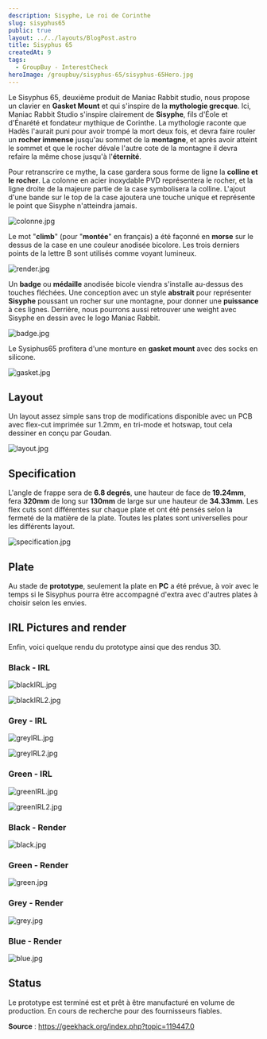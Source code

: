 ```yaml
---
description: Sisyphe, Le roi de Corinthe
slug: sisyphus65
public: true
layout: ../../layouts/BlogPost.astro
title: Sisyphus 65
createdAt: 9
tags:
  - GroupBuy - InterestCheck
heroImage: /groupbuy/sisyphus-65/sisyphus-65Hero.jpg
---
```



Le Sisyphus 65, deuxième produit de Maniac Rabbit studio, nous propose un clavier en **Gasket Mount** et qui s'inspire de la **mythologie grecque**. Ici, Maniac Rabbit Studio s'inspire clairement de **Sisyphe**, fils d'Éole et d'Énarété et fondateur mythique de Corinthe. La mythologie raconte que Hadès l'aurait puni pour avoir trompé la mort deux fois, et devra faire rouler un **rocher immense** jusqu'au sommet de la **montagne**, et après avoir atteint le sommet et que le rocher dévale l'autre cote de la montagne il devra refaire la même chose jusqu'à l'**éternité**.

Pour retranscrire ce mythe, la case gardera sous forme de ligne la **colline et le rocher**. La colonne en acier inoxydable PVD représentera le rocher, et la ligne droite de la majeure partie de la case symbolisera la colline. L'ajout d'une bande sur le top de la case ajoutera une touche unique et représente le point que Sisyphe n'atteindra jamais.

![colonne.jpg](/groupbuy/sisyphus-65/colonne.jpg)

Le mot "**climb**" (pour "**montée**" en français) a été façonné en **morse** sur le dessus de la case en une couleur anodisée bicolore. Les trois derniers points de la lettre B sont utilisés comme voyant lumineux.

![render.jpg](/groupbuy/sisyphus-65/render.jpg)

Un **badge** ou **médaille** anodisée bicole viendra s'installe au-dessus des touches fléchées. Une conception avec un style **abstrait** pour représenter **Sisyphe** poussant un rocher sur une montagne, pour donner une **puissance** à ces lignes. Derrière, nous pourrons aussi retrouver une weight avec Sisyphe en dessin avec le logo Maniac Rabbit.

![badge.jpg](/groupbuy/sisyphus-65/badge.jpg)

Le Sysiphus65 profitera d'une monture en **gasket mount** avec des socks en silicone.

![gasket.jpg](/groupbuy/sisyphus-65/gasket.jpg)

## Layout

Un layout assez simple sans trop de modifications disponible avec un PCB avec flex-cut imprimée sur 1.2mm, en tri-mode et hotswap, tout cela dessiner en conçu par Goudan.

![layout.jpg](/groupbuy/sisyphus-65/layout.jpg)

## Specification

L'angle de frappe sera de **6.8 degrés**, une hauteur de face de **19.24mm**, fera **320mm** de long sur **130mm** de large sur une hauteur de **34.33mm**. Les flex cuts sont différentes sur chaque plate et ont été pensés selon la fermeté de la matière de la plate. Toutes les plates sont universelles pour les différents layout.

![specification.jpg](/groupbuy/sisyphus-65/specification.jpg)

## Plate

Au stade de **prototype**, seulement la plate en **PC** a été prévue, à voir avec le temps si le Sisyphus pourra être accompagné d'extra avec d'autres plates à choisir selon les envies.

## IRL Pictures and render

Enfin, voici quelque rendu du prototype ainsi que des rendus 3D.

### Black - IRL

![blackIRL.jpg](/groupbuy/sisyphus-65/blackIRL.jpg)

![blackIRL2.jpg](/groupbuy/sisyphus-65/blackIRL2.jpg)

### Grey - IRL

![greyIRL.jpg](/groupbuy/sisyphus-65/greyIRL.jpg)

![greyIRL2.jpg](/groupbuy/sisyphus-65/greyIRL2.jpg)

### Green - IRL 

![greenIRL.jpg](/groupbuy/sisyphus-65/greenIRL.jpg)

![greenIRL2.jpg](/groupbuy/sisyphus-65/greenIRL2.jpg)

### Black - Render

![black.jpg](/groupbuy/sisyphus-65/black.jpg)

### Green - Render

![green.jpg](/groupbuy/sisyphus-65/green.jpg)

### Grey - Render

![grey.jpg](/groupbuy/sisyphus-65/grey.jpg)

### Blue - Render

![blue.jpg](/groupbuy/sisyphus-65/blue.jpg)

## Status

Le prototype est terminé est et prêt à être manufacturé en volume de production. En cours de recherche pour des fournisseurs fiables.

**Source** : https://geekhack.org/index.php?topic=119447.0
